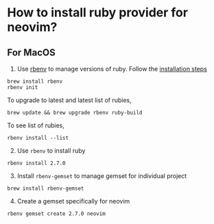 # How to install ruby provider for neovim?

## For MacOS

1. Use [rbenv](https://github.com/rbenv/rbenv) to manage versions of ruby. Follow the [installation steps](https://github.com/rbenv/rbenv#homebrew-on-macos) 

```
brew install rbenv
rbenv init
```

To upgrade to latest and latest list of rubies,

```
brew update && brew upgrade rbenv ruby-build
```

To see list of rubies,

```
rbenv install --list
```

2. Use `rbenv` to install ruby

```
rbenv install 2.7.0
```

3. Install `rbenv-gemset` to manage gemset for individual project

```
brew install rbenv-gemset
```

4. Create a gemset specifically for neovim

```
rbenv gemset create 2.7.0 neovim
```

